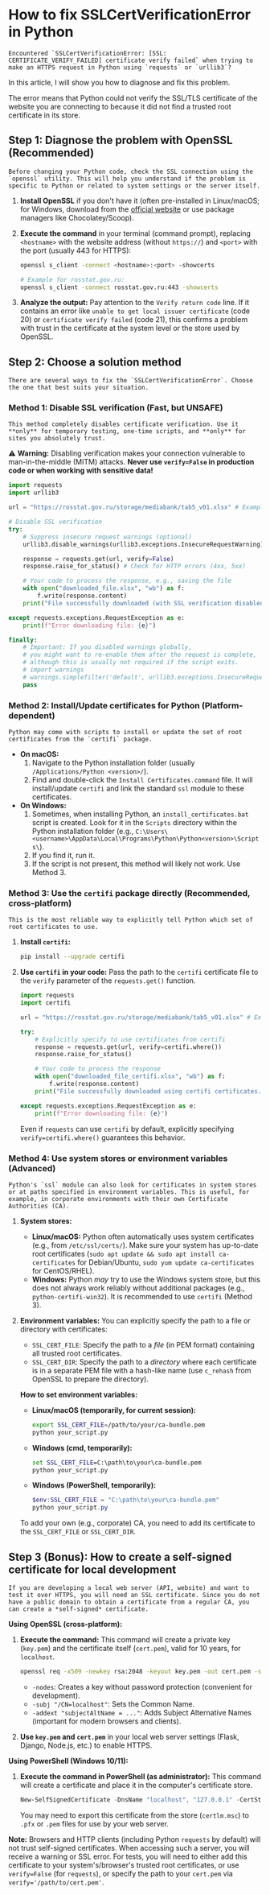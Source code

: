 # How to fix SSLCertVerificationError in Python

    Encountered `SSLCertVerificationError: [SSL: CERTIFICATE_VERIFY_FAILED] certificate verify failed` when trying to make an HTTPS request in Python using `requests` or `urllib3`?
In this article, I will show you how to diagnose and fix this problem.

The error means that Python could not verify the SSL/TLS certificate of the website you are connecting to because it did not find a trusted root certificate in its store.

## Step 1: Diagnose the problem with OpenSSL (Recommended)

    Before changing your Python code, check the SSL connection using the `openssl` utility. This will help you understand if the problem is specific to Python or related to system settings or the server itself.

1.  **Install OpenSSL** if you don't have it (often pre-installed in Linux/macOS; for Windows, download from the [official website](https://www.openssl.org/source/) or use package managers like Chocolatey/Scoop).
2.  **Execute the command** in your terminal (command prompt), replacing `<hostname>` with the website address (without `https://`) and `<port>` with the port (usually 443 for HTTPS):

    ```bash
    openssl s_client -connect <hostname>:<port> -showcerts

    # Example for rosstat.gov.ru:
    openssl s_client -connect rosstat.gov.ru:443 -showcerts
    ```
3.  **Analyze the output:** Pay attention to the `Verify return code` line. If it contains an error like `unable to get local issuer certificate` (code 20) or `certificate verify failed` (code 21), this confirms a problem with trust in the certificate at the system level or the store used by OpenSSL.

## Step 2: Choose a solution method

    There are several ways to fix the `SSLCertVerificationError`. Choose the one that best suits your situation.

### Method 1: Disable SSL verification (Fast, but UNSAFE)

    This method completely disables certificate verification. Use it **only** for temporary testing, one-time scripts, and **only** for sites you absolutely trust.

⚠️ **Warning:** Disabling verification makes your connection vulnerable to man-in-the-middle (MITM) attacks. **Never use `verify=False` in production code or when working with sensitive data!**

```python
import requests
import urllib3

url = "https://rosstat.gov.ru/storage/mediabank/tab5_v01.xlsx" # Example URL

# Disable SSL verification
try:
    # Suppress insecure request warnings (optional)
    urllib3.disable_warnings(urllib3.exceptions.InsecureRequestWarning)

    response = requests.get(url, verify=False)
    response.raise_for_status() # Check for HTTP errors (4xx, 5xx)

    # Your code to process the response, e.g., saving the file
    with open("downloaded_file.xlsx", "wb") as f:
        f.write(response.content)
    print("File successfully downloaded (with SSL verification disabled).")

except requests.exceptions.RequestException as e:
    print(f"Error downloading file: {e}")

finally:
    # Important: If you disabled warnings globally,
    # you might want to re-enable them after the request is complete,
    # although this is usually not required if the script exits.
    # import warnings
    # warnings.simplefilter('default', urllib3.exceptions.InsecureRequestWarning)
    pass
```

### Method 2: Install/Update certificates for Python (Platform-dependent)

    Python may come with scripts to install or update the set of root certificates from the `certifi` package.

*   **On macOS:**
    1.  Navigate to the Python installation folder (usually `/Applications/Python <version>/`).
    2.  Find and double-click the `Install Certificates.command` file. It will install/update `certifi` and link the standard `ssl` module to these certificates.
*   **On Windows:**
    1.  Sometimes, when installing Python, an `install_certificates.bat` script is created. Look for it in the `Scripts` directory within the Python installation folder (e.g., `C:\Users\<username>\AppData\Local\Programs\Python\Python<version>\Scripts\`).
    2.  If you find it, run it.
    3.  If the script is not present, this method will likely not work. Use Method 3.

### Method 3: Use the `certifi` package directly (Recommended, cross-platform)

    This is the most reliable way to explicitly tell Python which set of root certificates to use.

1.  **Install `certifi`:**
    ```bash
    pip install --upgrade certifi
    ```
2.  **Use `certifi` in your code:** Pass the path to the `certifi` certificate file to the `verify` parameter of the `requests.get()` function.

    ```python
    import requests
    import certifi

    url = "https://rosstat.gov.ru/storage/mediabank/tab5_v01.xlsx" # Example URL

    try:
        # Explicitly specify to use certificates from certifi
        response = requests.get(url, verify=certifi.where())
        response.raise_for_status()

        # Your code to process the response
        with open("downloaded_file_certifi.xlsx", "wb") as f:
            f.write(response.content)
        print("File successfully downloaded using certifi certificates.")

    except requests.exceptions.RequestException as e:
        print(f"Error downloading file: {e}")
    ```
    Even if `requests` can use `certifi` by default, explicitly specifying `verify=certifi.where()` guarantees this behavior.

### Method 4: Use system stores or environment variables (Advanced)

    Python's `ssl` module can also look for certificates in system stores or at paths specified in environment variables. This is useful, for example, in corporate environments with their own Certificate Authorities (CA).

1.  **System stores:**
    *   **Linux/macOS:** Python often automatically uses system certificates (e.g., from `/etc/ssl/certs/`). Make sure your system has up-to-date root certificates (`sudo apt update && sudo apt install ca-certificates` for Debian/Ubuntu, `sudo yum update ca-certificates` for CentOS/RHEL).
    *   **Windows:** Python *may* try to use the Windows system store, but this does not always work reliably without additional packages (e.g., `python-certifi-win32`). It is recommended to use `certifi` (Method 3).
2.  **Environment variables:** You can explicitly specify the path to a file or directory with certificates:
    *   `SSL_CERT_FILE`: Specify the path to a *file* (in PEM format) containing all trusted root certificates.
    *   `SSL_CERT_DIR`: Specify the path to a *directory* where each certificate is in a separate PEM file with a hash-like name (use `c_rehash` from OpenSSL to prepare the directory).

    **How to set environment variables:**

    *   **Linux/macOS (temporarily, for current session):**
        ```bash
        export SSL_CERT_FILE=/path/to/your/ca-bundle.pem
        python your_script.py
        ```
    *   **Windows (cmd, temporarily):**
        ```cmd
        set SSL_CERT_FILE=C:\path\to\your\ca-bundle.pem
        python your_script.py
        ```
    *   **Windows (PowerShell, temporarily):**
        ```powershell
        $env:SSL_CERT_FILE = "C:\path\to\your\ca-bundle.pem"
        python your_script.py
        ```
    To add your own (e.g., corporate) CA, you need to add its certificate to the `SSL_CERT_FILE` or `SSL_CERT_DIR`.

## Step 3 (Bonus): How to create a self-signed certificate for local development

    If you are developing a local web server (API, website) and want to test it over HTTPS, you will need an SSL certificate. Since you do not have a public domain to obtain a certificate from a regular CA, you can create a *self-signed* certificate.

**Using OpenSSL (cross-platform):**

1.  **Execute the command:** This command will create a private key (`key.pem`) and the certificate itself (`cert.pem`), valid for 10 years, for `localhost`.

    ```bash
    openssl req -x509 -newkey rsa:2048 -keyout key.pem -out cert.pem -sha256 -days 3650 -nodes -subj "/CN=localhost" -addext "subjectAltName = DNS:localhost,IP:127.0.0.1"
    ```
    *   `-nodes`: Creates a key without password protection (convenient for development).
    *   `-subj "/CN=localhost"`: Sets the Common Name.
    *   `-addext "subjectAltName = ..."`: Adds Subject Alternative Names (important for modern browsers and clients).

2.  **Use `key.pem` and `cert.pem`** in your local web server settings (Flask, Django, Node.js, etc.) to enable HTTPS.

**Using PowerShell (Windows 10/11):**

1.  **Execute the command in PowerShell (as administrator):** This command will create a certificate and place it in the computer's certificate store.

    ```powershell
    New-SelfSignedCertificate -DnsName "localhost", "127.0.0.1" -CertStoreLocation "cert:\LocalMachine\My" -NotAfter (Get-Date).AddYears(5) -FriendlyName "My Localhost Dev Cert"
    ```
    You may need to export this certificate from the store (`certlm.msc`) to `.pfx` or `.pem` files for use by your web server.

**Note:** Browsers and HTTP clients (including Python `requests` by default) will not trust self-signed certificates. When accessing such a server, you will receive a warning or SSL error. For tests, you will need to either add this certificate to your system's/browser's trusted root certificates, or use `verify=False` (for `requests`), or specify the path to your `cert.pem` via `verify='/path/to/cert.pem'`.
